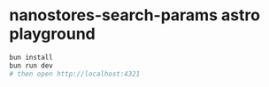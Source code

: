 # nanostores-search-params astro playground

```sh
bun install
bun run dev
# then open http://localhost:4321
```
